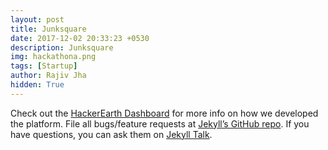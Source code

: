 ```yaml
---
layout: post
title: Junksquare
date: 2017-12-02 20:33:23 +0530
description: Junksquare
img: hackathona.png 
tags: [Startup]
author: Rajiv Jha
hidden: True
---
```


Check out the [HackerEarth Dashboard][hacker-earth] for more info on how we developed the platform. File all bugs/feature requests at [Jekyll’s GitHub repo][jekyll-gh]. If you have questions, you can ask them on [Jekyll Talk][jekyll-talk].

[hacker-earth]: https://www.hackerearth.com/sprints/airtel-hackathon/
[jekyll-gh]:   https://github.com/jekyll/jekyll
[jekyll-talk]: https://talk.jekyllrb.com/
